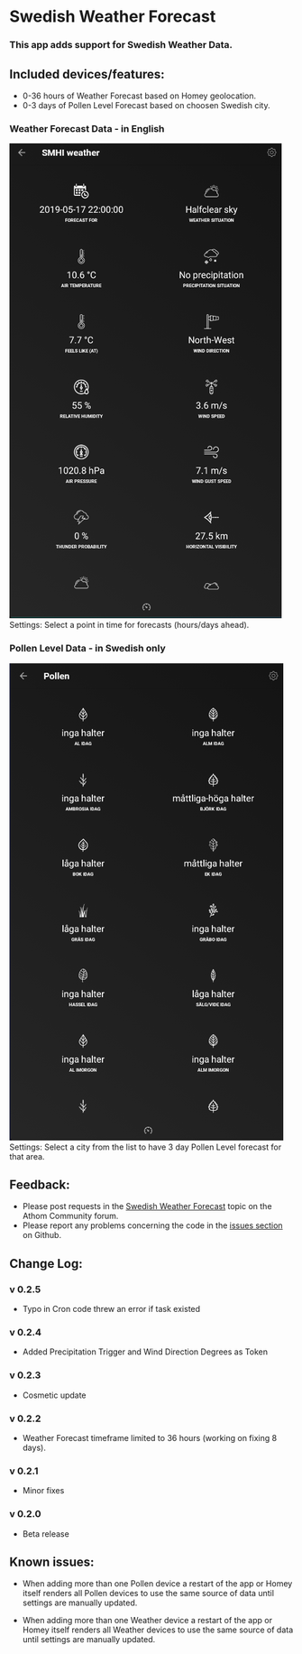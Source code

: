 # Swedish Weather Forecast

### This app adds support for Swedish Weather Data.

## Included devices/features:
* 0-36 hours of Weather Forecast based on Homey geolocation.
* 0-3 days of Pollen Level Forecast based on choosen Swedish city.

### Weather Forecast Data - in English
<a href="https://github.com/JohanBendz/se.swefa">
  <img src="https://raw.githubusercontent.com/JohanBendz/se.swefa/Beta/assets/images/WeatherForecastScreen.PNG">
</a>
<br>Settings: Select a point in time for forecasts  (hours/days ahead).

### Pollen Level Data - in Swedish only
<a href="https://github.com/JohanBendz/se.swefa">
  <img src="https://raw.githubusercontent.com/JohanBendz/se.swefa/Beta/assets/images/PollenLevelScreen.PNG">
</a>
<br>Settings: Select a city from the list to have 3 day Pollen Level forecast for that area. 

## Feedback:
* Please post requests in the [Swedish Weather Forecast](https://community.athom.com/t/swedish-weather-forecast/) topic on the Athom Community forum.
* Please report any problems concerning the code in the [issues section](https://github.com/JohanBendz/se.swefa/issues) on Github.

## Change Log:

### v 0.2.5
* Typo in Cron code threw an error if task existed
### v 0.2.4
* Added Precipitation Trigger and Wind Direction Degrees as Token
### v 0.2.3
* Cosmetic update
### v 0.2.2
* Weather Forecast timeframe limited to 36 hours (working on fixing 8 days).
### v 0.2.1
* Minor fixes 
### v 0.2.0
* Beta release

## Known issues:
* When adding more than one Pollen device a restart of the app or Homey itself renders all Pollen devices to use the same source of data until settings are manually updated.

* When adding more than one Weather device a restart of the app or Homey itself renders all Weather devices to use the same source of data until settings are manually updated.
